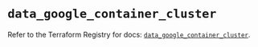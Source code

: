 # `data_google_container_cluster`

Refer to the Terraform Registry for docs: [`data_google_container_cluster`](https://registry.terraform.io/providers/hashicorp/google/6.49.1/docs/data-sources/container_cluster).
